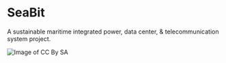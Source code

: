 # SeaBit
A sustainable maritime integrated power, data center, & telecommunication system project.

![Image of CC By SA](https://licensebuttons.net/l/by-sa/3.0/88x31.png)
